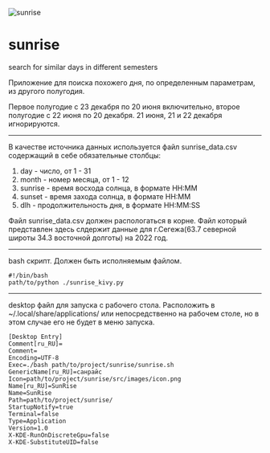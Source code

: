 
![sunrise](/home/baron/Coding/MyPython/sunrise/src/images/icon.png)

# sunrise
search for similar days in different semesters

Приложение для поиска похожего дня, по определенным параметрам, из другого полугодия.

Первое полугодие с 23 декабря по 20 июня включительно, второе полугодие с 22 июня по 20 декабря.
21 июня, 21 и 22 декабря игнорируются.

----------------------------------------------------------------------------------------------------------
В качестве источника данных используется файл sunrise_data.csv содержащий в себе обязательные столбцы:
  1. day - число, от 1 - 31
  2. month - номер месяца, от 1 - 12
  3. sunrise - время восхода солнца, в формате HH:MM
  4. sunset - время захода солнца, в формате HH:MM
  5. dlh - продолжительность дня, в формате HH:MM:SS

Файл sunrise_data.csv должен распологаться в корне. Файл который представлен здесь слдержит данные для г.Сегежа(63.7 северной широты 34.3 восточной долготы) на 2022 год.

------------------
bash скрипт. Должен быть исполняемым файлом.

    #!/bin/bash
    path/to/python ./sunrise_kivy.py
***
desktop файл для запуска с рабочего стола.
Расположить в ~/.local/share/applications/ или непосредственно на рабочем столе, но в этом случае его не будет в меню запуска.

    [Desktop Entry]
    Comment[ru_RU]=
    Comment=
    Encoding=UTF-8
    Exec=./bash path/to/project/sunrise/sunrise.sh
    GenericName[ru_RU]=санрайс
    Icon=path/to/project/sunrise/src/images/icon.png
    Name[ru_RU]=SunRise
    Name=SunRise
    Path=path/to/project/sunrise/
    StartupNotify=true
    Terminal=false
    Type=Application
    Version=1.0
    X-KDE-RunOnDiscreteGpu=false
    X-KDE-SubstituteUID=false

